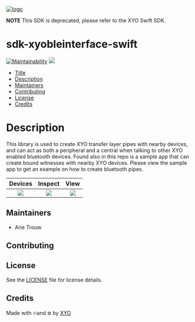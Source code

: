 [logo]: https://cdn.xy.company/img/brand/XYO_full_colored.png

[![logo]](https://xyo.network)

**NOTE** This SDK is deprecated, please refer to the XYO Swift SDK.

# sdk-xyobleinterface-swift

[![Maintainability](https://api.codeclimate.com/v1/badges/177ffd933f809522baaf/maintainability)](https://codeclimate.com/github/XYOracleNetwork/sdk-xyobleinterface-swift/maintainability) [![](https://img.shields.io/cocoapods/v/sdk-xyobleinterface-swift.svg?style=flat)](https://cocoapods.org/pods/sdk-xyobleinterface-swift)

- [Title](#sdk-xyobleinterface-swift)
- [Description](#description)
- [Maintainers](#maintainers)
- [Contributing](#contributing)
- [License](#license)
- [Credits](#credits)

# Description

This library is used to create XYO transfer layer pipes with nearby devices, and can act as both a peripheral and a central when talking to other XYO enabled bluetooth devices. Found also in this repo is a sample app that can create bound witnesses with nearby XYO devices. Please view the sample app to get an example on how to create bluetooth pipes.

Devices             |  Inspect | View
:-------------------------:|:-------------------------: |:-------------------------:
![](https://github.com/XYOracleNetwork/sdk-xyobleinterface-swift/blob/master/screenshots/0.jpg?raw=true)  |  ![](https://github.com/XYOracleNetwork/sdk-xyobleinterface-swift/blob/master/screenshots/1.png?raw=true) |  ![](https://github.com/XYOracleNetwork/sdk-xyobleinterface-swift/blob/master/screenshots/2.png?raw=true)

## Maintainers 

- Arie Trouw

## Contributing

## License

See the [LICENSE](LICENSE) file for license details.

## Credits

Made with 🔥and ❄️ by [XYO](https://www.xyo.network)